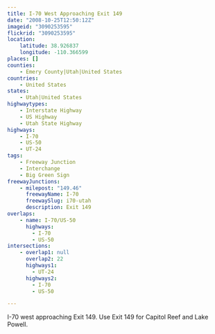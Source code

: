 ```yaml
---
title: I-70 West Approaching Exit 149
date: "2008-10-25T12:50:12Z"
imageid: "3090253595"
flickrid: "3090253595"
location:
    latitude: 38.926837
    longitude: -110.366599
places: []
counties:
    - Emery County|Utah|United States
countries:
    - United States
states:
    - Utah|United States
highwaytypes:
    - Interstate Highway
    - US Highway
    - Utah State Highway
highways:
    - I-70
    - US-50
    - UT-24
tags:
    - Freeway Junction
    - Interchange
    - Big Green Sign
freewayJunctions:
    - milepost: "149.46"
      freewayName: I-70
      freewaySlug: i70-utah
      description: Exit 149
overlaps:
    - name: I-70/US-50
      highways:
        - I-70
        - US-50
intersections:
    - overlap1: null
      overlap2: 22
      highways1:
        - UT-24
      highways2:
        - I-70
        - US-50

---
```

I-70 west approaching Exit 149. Use Exit 149 for Capitol Reef and Lake Powell.